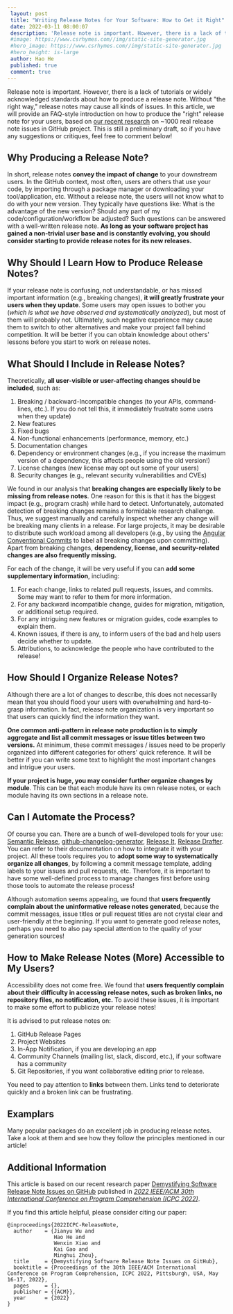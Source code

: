 ```yaml
---
 layout: post
 title: "Writing Release Notes for Your Software: How to Get it Right"
 date: 2022-03-11 08:00:07
 description: 'Release note is important. However, there is a lack of tutorials or widely acknowledged standards about how to produce a release note. Without "the right way," release notes may cause all kinds of issues. In this article, we will provide an FAQ-style introduction on how to produce the "right" release note for your users, based on [our recent research](https://hehao98.github.io/publication/2022-release-notes) on ~1000 real release note issues in GitHub project. This is still a preliminary draft, so if you have any suggestions or critiques, feel free to comment below!'
 #image: https://www.csrhymes.com//img/static-site-generator.jpg
 #hero_image: https://www.csrhymes.com//img/static-site-generator.jpg
 #hero_height: is-large
 author: Hao He
 published: true
 comment: true
---
```


Release note is important. However, there is a lack of tutorials or widely acknowledged standards about how to produce a release note. Without "the right way," release notes may cause all kinds of issues. In this article, we will provide an FAQ-style introduction on how to produce the "right" release note for your users, based on [our recent research](https://hehao98.github.io/publication/2022-release-notes) on ~1000 real release note issues in GitHub project. This is still a preliminary draft, so if you have any suggestions or critiques, feel free to comment below!

## Why Producing a Release Note?

In short, release notes **convey the impact of change** to your downstream users. In the GitHub context, most often, users are others that use your code, by importing through a package manager or downloading your tool/application, etc. Without a release note, the users will not know what to do with your new version. They typically have questions like: What is the advantage of the new version? Should any part of my code/configuration/workflow be adjusted? Such questions can be answered with a well-written release note. **As long as your software project has gained a non-trivial user base and is constantly evolving, you should consider starting to provide release notes for its new releases.**

## Why Should I Learn How to Produce Release Notes?

If your release note is confusing, not understandable, or has missed important information (e.g., breaking changes), **it will greatly frustrate your users when they update**. Some users may open issues to bother you (*which is what we have observed and systematically analyzed*), but most of them will probably not. Ultimately, such negative experience may cause them to switch to other alternatives and make your project fall behind competition. It will be better if you can obtain knowledge about others' lessons before you start to work on release notes.

## What Should I Include in Release Notes?

Theoretically, **all user-visible or user-affecting changes should be included**, such as:

1. Breaking / backward-Incompatible changes (to your APIs, command-lines, etc.). If you do not tell this, it immediately frustrate some users when they update)
2. New features
3. Fixed bugs
4. Non-functional enhancements (performance, memory, etc.)
5. Documentation changes
6. Dependency or environment changes (e.g., if you increase the maximum version of a dependency, this affects people using the old version!)
7. License changes (new license may opt out some of your users)
8. Security changes (e.g., relevant security vulnerabilities and CVEs)

We found in our analysis that **breaking changes are especially likely to be missing from release notes**. One reason for this is that it has the biggest impact (e.g., program crash) while hard to detect. Unfortunately, automated detection of breaking changes remains a formidable research challenge. Thus, we suggest manually and carefully inspect whether any change will be breaking many clients in a release. For large projects, it may be desirable to distribute such workload among all developers (e.g., by using the [Angular Conventional Commits](https://www.conventionalcommits.org/en/v1.0.0-beta.4/) to label all breaking changes upon committing). Apart from breaking changes, **dependency, license, and security-related changes are also frequently missing.**

For each of the change, it will be very useful if you can **add some supplementary information**, including:

1. For each change, links to related pull requests, issues, and commits. Some may want to refer to them for more information.
2. For any backward incompatible change, guides for migration, mitigation, or additional setup required.
3. For any intriguing new features or migration guides, code examples to explain them.
4. Known issues, if there is any, to inform users of the bad and help users decide whether to update.
5. Attributions, to acknowledge the people who have contributed to the release!

## How Should I Organize Release Notes?

Although there are a lot of changes to describe, this does not necessarily mean that you should flood your users with overwhelming and hard-to-grasp information. In fact, release note organization is very important so that users can quickly find the information they want.

**One common anti-pattern in release note production is to simply aggregate and list all commit messages or issue titles between two versions.** At minimum, these commit messages / issues need to be properly organized into different categories for others' quick reference. It will be better if you can write some text to highlight the most important changes and intrigue your users. 

**If your project is huge, you may consider further organize changes by module**. This can be that each module have its own release notes, or each module having its own sections in a release note.

## Can I Automate the Process?

Of course you can. There are a bunch of well-developed tools for your use: [Semantic Release](https://github.com/semantic-release/semantic-release), [github-changelog-generator](https://github.com/github-changelog-generator/github-changelog-generator), [Release It](https://github.com/release-it/release-it), [Release Drafter](https://github.com/release-drafter/release-drafter). You can refer to their documentation on how to integrate it with your project. All these tools requires you to **adopt some way to systematically organize all changes**, by following a commit message template, adding labels to your issues and pull requests, etc. Therefore, it is important to have some well-defined process to manage changes first before using those tools to automate the release process!

Although automation seems appealing, we found that **users frequently complain about the uninformative release notes generated**, because the commit messages, issue titles or pull request titles are not crystal clear and user-friendly at the beginning. If you want to generate good release notes, perhaps you need to also pay special attention to the quality of your generation sources!

## How to Make Release Notes (More) Accessible to My Users?

Accessibility does not come free. We found that **users frequently complain about their difficulty in accessing release notes, such as broken links, no repository files, no notification, etc.** To avoid these issues, it is important to make some effort to publicize your release notes! 

It is advised to put release notes on:

1. GitHub Release Pages
2. Project Websites
3. In-App Notification, if you are developing an app
4. Community Channels (mailing list, slack, discord, etc.), if your software has a community
5. Git Repositories, if you want collaborative editing prior to release.

You need to pay attention to **links** between them. Links tend to deteriorate quickly and a broken link can be frustrating.

## Examplars

Many popular packages do an excellent job in producing release notes. Take a look at them and see how they follow the principles mentioned in our article! 

## Additional Information

This article is based on our recent research paper [Demystifying Software Release Note Issues on GitHub](https://hehao98.github.io/publication/2022-release-notes) published in [*2022 IEEE/ACM 30th International Conference on Program Comprehension (ICPC 2022)*](https://conf.researchr.org/home/icpc-2022). 

If you find this article helpful, please consider citing our paper:

```
@inproceedings{2022ICPC-ReleaseNote,
  author    = {Jianyu Wu and
               Hao He and
               Wenxin Xiao and
               Kai Gao and
               Minghui Zhou},
  title     = {Demystifying Software Release Note Issues on GitHub},
  booktitle = {Proceedings of the 30th IEEE/ACM International Conference on Program Comprehension, ICPC 2022, Pittsburgh, USA, May 16-17, 2022},
  pages     = {},
  publisher = {{ACM}},
  year      = {2022}
}
```
